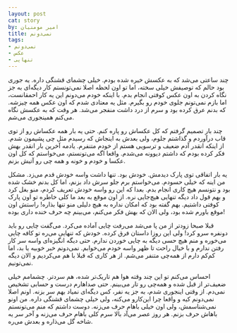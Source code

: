 ```yaml
---
layout: post
cat: story
by: امیر مومنیان
title: نمی‌دونم
tags:
- نمی‌دونم
- عکس
- تنهایی
---
```


چند ساعتی می‌شد که به عکسش خیره شده بودم. خیلی چشمای قشنگی داره. یه جوری بود حالم که توصیفش خیلی سخته، اما تو اون لحظه اصلا نمی‌تونستم کار دیگه‌ای به جز نگاه کردن به اون عکس کوفتی انجام بدم. با اینکه خودم می‌دونم این یه کار احمقانست، اما بازم نمی‌تونم جلوی خودم رو بگیرم. مثل یه معتادی شدم که اون عکس همه چیزشه. که بدنم عرق کرده بود و سرم از درد داشت منفجر می‌شد. هر وقت که به عکسش نگاه می‌کنم همینجوری می‌شم.

چند بار تصمیم گرفتم که کل عکساش رو پاره کنم. حتی یه بار همه عکساش رو از توی قاب درآوردم و گذاشتم جلوم، ولی بعدش به اینجاش که رسیدم مثل چی پشیمون شدم. از اینکه انقدر آدم ضعیف و ترسویی هستم از خودم متنفرم. یادمه آخرین بار انقدر بهش فکر کرده بودم که داشتم دیوونه می‌شدم. واقعا اگه می‌تونستم، می‌خواستم که کل اون عکسا و خودم و خونه و همه چی رو آتیش بزنم.

یه بار اتفاقی توی پارک دیدمش. خودش بود. تنها داشت واسه خودش قدم می‌زد. مشکل من اینه که خیلی حسودم. می‌خواستم برم جلو سرش داد بزنم، اما کل بدنم خشک شده بود و نتونسم هیچ کاری انجام بدم. بعدا که این رو واسه خودش تعریف کردم، منو بغل کرد و بهم قول داد دیگه تنهایی هیچ‌جایی نره. از اون موقع به بعد ما کلی خاطره تو اون پارک کوفتی داشتیم. بهم گفته بود که امکان نداره به هیچ دلیلی منو تنها بذاره! راستش اون موقع باورم شده بود، ولی الان که بهش فکر می‌کنم، می‌بینم چه حرف خنده داری بوده!

قبلا صبحا زودتر از من پا می‌شد می‌رفت چایی آماده می‌کرد. می‌گفت چایی رو باید دونفره سرو کرد! ولی این روزا داستان فرق کرده. خودش که تنهایی می‌ره تو کافه چایی می‌خوره و منم هیچ حسی دیگه به چایی خوردن ندارم. حتی دیگه انگیزه‌ای واسه سر کار رفتن ندارم و با خیال راحت تا ظهر واسه خودم می‌خوابم. نمی‌دونم خبر خوبیه یا بد، اما کم‌کم دارم از همه‌چی متنفر می‌شم. از هر کاری که قبلا با هم می‌کردیم و الان دیگه نمی‌تونیم.

احساس می‌کنم تو این چند وقته هوا هم تاریک‌تر شده، هم سردتر. چشمامم خیلی ضعیف‌تر از قبل شده و همه‌چی رو تار می‌بینم. حتی صداهارم درست و حسابی تشخیص نمی‌دم. از وقتی اینجوری شدم، به جز یه نفر، کس دیگه‌ای نمیاد بهم سر بزنه. اونم اصلا نمی‌دونم کیه و واقعا چرا این‌کارو می‌کنه، ولی خیلی چشمای قشنگی داره. من اونو نمی‌شناسمش، ولی اون خیلی باهام حرف می‌زنه. دوست داشتم که منم می‌تونستم باهاش حرف بزنم. هر روز عصر می‌آد بالا سرم کلی باهام حرف می‌زنه و آخر سر یه شاخه گل می‌ذاره و بعدش می‌ره.